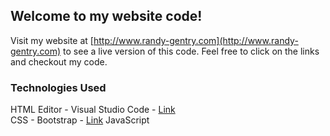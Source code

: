 ## Welcome to my website code!

Visit my website at [http://www.randy-gentry.com](http://www.randy-gentry.com) to see a live version of this code. Feel free to click on the links and checkout my code.

### Technologies Used

HTML Editor - Visual Studio Code - [Link](https://code.visualstudio.com/)  
CSS - Bootstrap - [Link](https://getbootstrap.com/)
JavaScript
